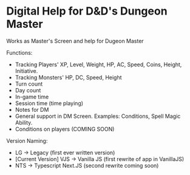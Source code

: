 # Digital Help for D&D's Dungeon Master
Works as Master's Screen and help for Dugeon Master

Functions:
  - Tracking Players' XP, Level, Weight, HP, AC, Speed, Coins, Height, Initiative.
  - Tracking Monsters' HP, DC, Speed, Height
  - Turn count
  - Day count
  - In-game time 
  - Session time (time playing)
  - Notes for DM
  - General support in DM Screen. Examples: Conditions, Spell Magic Ability.
  - Conditions on players (COMING SOON) 












Version Naming: 
 - LG -> Legacy (first ever written version)
 - [Current Version] VJS -> Vanilla JS (first rewrite of app in VanillaJS) 
 - NTS -> Typescript Next.JS (second rewrite coming soon)

